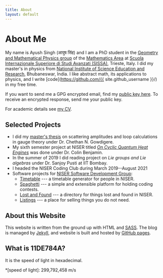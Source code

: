 ```yaml
---
title: About
layout: default
---
```


# About Me

My name is Ayush Singh (<span class="hindi">आयुष सिंह</span>) and I am a PhD student in the
[Geometry and Mathematical Physics group](https://www.math.sissa.it/content/geometry-and-mathematical-physics-0)
of the [Mathematics Area](https://www.math.sissa.it/) at 
[Scuola Internazionale Superiore di Studi Avanzati (SISSA)](https://www.sissa.it/), Trieste, Italy.
I did my master's in physics from [National Institute of Science Education and
Research](https://www.niser.ac.in/), Bhubaneswar, India.  I like abstract math,
its applications to physics, and I write [code](https://github.com/{{
site.github_username }}/) in my free time.

If you want to send me a GPG encrypted email, find my [public key
here](/assets/files/gpg_public.asc). To receive an encrypted response, send me
your public key.

For academic details see [my CV](/assets/files/cv_ayush_singh.pdf).


## Selected Projects

* I did my [master's thesis](/assets/files/thesis_ayush_singh.pdf) 
  on scattering amplitudes and loop calculations in gauge theory under Dr.
  Chethan N. Gowdigere.
* My sixth semester project at NISER titled [_On Cyclic Quantum Heat
  Engines_](/assets/files/on_cyclic_quantum_heat_engines.pdf) 
  was done under Dr. Colin Benjamin.
* In the summer of 2019 I did reading project on _Lie groups and Lie algebras_
  under Dr. Sanjoy Pusti at IIT Bombay.
* I headed the NISER Coding Club during March 2019--August 2021
* Software projects for [NISER Software Development Group](https://sdgniser.github.io):
  * [Timetable](https://github.com/sdgniser/timetable) --- a timetable generator
  for people in NISER.
  * [Spaghetti](https://github.com/sdgniser/spaghetti) --- a simple and
  extensible platform for holding coding contests.
  * [Lost and Found](https://github.com/sdgniser/lnf) --- a directory for things
  lost and found in NISER.
  * [Listings](https://github.com/sdgniser/listings) --- a place for selling
  things you do not need.

## About this Website

This website is written from the ground up with HTML and
[SASS](https://sass-lang.com/). The blog is
managed by [Jekyll](https://jekyllrb.com/), and website is built and hosted by
[GitHub pages](https://pages.github.com/).

## What is 11DE784A?

It is the speed of light in hexadecimal.

*[speed of light]: 299,792,458 m/s
